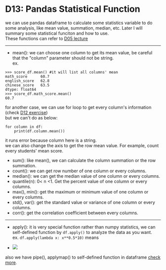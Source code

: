 # D13: Pandas Statistical Function

we can use pandas dataframe to calculate some statistics variable to do some analysis, like mean value, summation, median, etc. Later I will summary some statistical funciton and how to use.<br>
These functions can refer to [D05 lecture](https://github.com/YunHsiuLu/YunDataScience/tree/main/NumPy/D05)<br>

* * *

*	mean(): we can choose one column to get its mean value, be careful that the "column" parameter should not be string.<br>
ex.
```
>>> score_df.mean() #it will list all columns' mean
math_score		60.7
english_score	62.8
chinese_score	63.5
dtype: float64
>>> score_df.math_score.mean()
60.7
```
for another case, we can use for loop to get every column's information (check [D12 exercise](https://github.com/YunHsiuLu/YunDataScience/blob/main/Pandas/D12/D12_exercise.ipynb))<br>
but we can't do as below:<br>
```
for column in df:
	print(df.column.mean())
```
it runs error because column here is a string.<br>
we can also change the axis to get the row mean value. For example, count every students' mean score.<br>
*	sum(): like mean(), we can calculate the column summation or the row summation.
*	count(): we can get row number of one column or every columns. 
*	median(): we can get the median value of one column or every columns.
*	quantile(n): 0< n <1. Get the percent value of one column or every columns.
*	max(), min(): get the maximum or minimum value of one column or every columns.
*	std(), var(): get the standard value or variance of one column or every columns.
*	corr(): get the correlation coefficient between every columns.

* * *

*	apply(): it is very special function rather than numpy statistics, we can self-defined function by `df.apply()` to analyze the data as you want.<br>
ex.
`df.apply(lambda x: x**0.5*10)` means 
- <img src="https://latex.codecogs.com/gif.latex?f(x)=10*\sqrt{x}" /> 

also we have pipe(), applymap() to self-defined function in dataframe [check more](https://data-flair.training/blogs/pandas-function-applications/).












